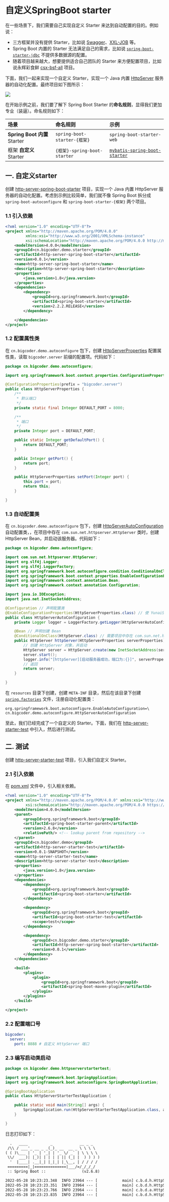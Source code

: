 # 自定义SpringBoot starter

在一些场景下，我们需要自己实现自定义 Starter 来达到自动配置的目的。例如说：

- 三方框架并没有提供 Starter，比如说 [Swagger](https://github.com/swagger-api)、[XXL-JOB](https://github.com/xuxueli/xxl-job) 等。
- Spring Boot 内置的 Starter 无法满足自己的需求，比如说 [`spring-boot-starter-jdbc`](https://mvnrepository.com/artifact/org.springframework.boot/spring-boot-starter-jdbc) 不提供多数据源的配置。
- 随着项目越来越大，想要提供适合自己团队的 Starter 来方便配置项目，比如说永辉彩食鲜 [csx-bsf-all](https://gitee.com/yhcsx/csx-bsf-all) 项目。

下面，我们一起来实现一个自定义 Starter，实现一个 Java 内置 [HttpServer](https://docs.oracle.com/javase/8/docs/jre/api/net/httpserver/spec/com/sun/net/httpserver/HttpServer.html) 服务器的自动化配置。最终项目如下图所示：

![](../images/53.png)

在开始示例之前，我们要了解下 Spring Boot Starter 的**命名规则**，显得我们更加专业（装逼）。命名规则如下：

| 场景                         | 命名规则                     | 示例                                                         |
| :--------------------------- | :--------------------------- | :----------------------------------------------------------- |
| **Spring Boot 内置** Starter | `spring-boot-starter-{框架}` | `spring-boot-starter-web`                                    |
| 框架 **自定义** Starter      | `{框架}-spring-boot-starter` | [`mybatis-spring-boot-starter`](https://mvnrepository.com/artifact/org.mybatis.spring.boot/mybatis-spring-boot-starter) |

## 一. 自定义starter

创建 [http-server-spring-boot-starter](https://github.com/bigcoder84/spring-boot-starter-demo) 项目，实现一个 Java 内置 HttpServer 服务器的自动化配置。考虑到示例比较简单，我们就不像 Spring Boot 拆分成 `spring-boot-autoconfigure` 和 `spring-boot-starter-{框架}` 两个项目。

### 1.1 引入依赖

```xml
<?xml version="1.0" encoding="UTF-8"?>
<project xmlns="http://maven.apache.org/POM/4.0.0"
         xmlns:xsi="http://www.w3.org/2001/XMLSchema-instance"
         xsi:schemaLocation="http://maven.apache.org/POM/4.0.0 http://maven.apache.org/xsd/maven-4.0.0.xsd">
    <modelVersion>4.0.0</modelVersion>
    <groupId>cn.bigcoder.demo.starter</groupId>
    <artifactId>http-server-spring-boot-starter</artifactId>
    <version>0.0.1</version>
    <name>http-server-spring-boot-starter</name>
    <description>http-server-spring-boot-starter</description>
    <properties>
        <java.version>1.8</java.version>
    </properties>
    <dependencies>
        <dependency>
            <groupId>org.springframework.boot</groupId>
            <artifactId>spring-boot-starter</artifactId>
            <version>2.2.2.RELEASE</version>
        </dependency>

    </dependencies>
</project>
```

### 1.2 配置属性类

在 `cn.bigcoder.demo.autoconfigure` 包下，创建 [HttpServerProperties](https://github.com/bigcoder84/spring-boot-starter-demo/blob/master/http-server-spring-boot-starter/src/main/java/cn/bigcoder/demo/autoconfigure/HttpServerProperties.java) 配置属性类，读取 `bigcoder.server` 前缀的配置项。代码如下：

```java
package cn.bigcoder.demo.autoconfigure;

import org.springframework.boot.context.properties.ConfigurationProperties;

@ConfigurationProperties(prefix = "bigcoder.server")
public class HttpServerProperties {
    /**
     * 默认端口
     */
    private static final Integer DEFAULT_PORT = 8000;

    /**
     * 端口
     */
    private Integer port = DEFAULT_PORT;

    public static Integer getDefaultPort() {
        return DEFAULT_PORT;
    }

    public Integer getPort() {
        return port;
    }

    public HttpServerProperties setPort(Integer port) {
        this.port = port;
        return this;
    }

}
```

### 1.3 自动配置类

在 `cn.bigcoder.demo.autoconfigure` 包下，创建 [HttpServerAutoConfiguration](https://github.com/bigcoder84/spring-boot-starter-demo/blob/master/http-server-spring-boot-starter/src/main/java/cn/bigcoder/demo/autoconfigure/HttpServerAutoConfiguration.java) 自动配置类，，在项目中存在 `com.sun.net.httpserver.HttpServer` 类时，创建 HttpServer Bean，并启动该服务器。代码如下：

```java
package cn.bigcoder.demo.autoconfigure;

import com.sun.net.httpserver.HttpServer;
import org.slf4j.Logger;
import org.slf4j.LoggerFactory;
import org.springframework.boot.autoconfigure.condition.ConditionalOnClass;
import org.springframework.boot.context.properties.EnableConfigurationProperties;
import org.springframework.context.annotation.Bean;
import org.springframework.context.annotation.Configuration;

import java.io.IOException;
import java.net.InetSocketAddress;

@Configuration // 声明配置类
@EnableConfigurationProperties(HttpServerProperties.class) // 使 YunaiServerProperties 配置属性类生效
public class HttpServerAutoConfiguration {
    private Logger logger = LoggerFactory.getLogger(HttpServerAutoConfiguration.class);

    @Bean // 声明创建 Bean
    @ConditionalOnClass(HttpServer.class) // 需要项目中存在 com.sun.net.httpserver.HttpServer 类。该类为 JDK 自带，所以一定成立。
    public HttpServer httpServer(HttpServerProperties serverProperties) throws IOException {
        // 创建 HttpServer 对象，并启动
        HttpServer server = HttpServer.create(new InetSocketAddress(serverProperties.getPort()), 0);
        server.start();
        logger.info("[httpServer][启动服务器成功，端口为:{}]", serverProperties.getPort());
        // 返回
        return server;
    }

}
```

在 `resources` 目录下创建，创建 `META-INF` 目录，然后在该目录下创建 [`spring.factories`](https://github.com/bigcoder84/spring-boot-starter-demo/blob/master/http-server-spring-boot-starter/src/main/resources/META-INF/spring.factories) 文件，注册自动化配置类：

```properties
org.springframework.boot.autoconfigure.EnableAutoConfiguration=\
cn.bigcoder.demo.autoconfigure.HttpServerAutoConfiguration
```

至此，我们已经完成了一个自定义的 Starter。下面，我们在 [http-server-starter-test](https://github.com/bigcoder84/spring-boot-starter-demo/tree/master/http-server-starter-test) 中引入，然后进行测试。

## 二. 测试

创建 [http-server-starter-test](https://github.com/bigcoder84/spring-boot-starter-demo/tree/master/http-server-starter-test) 项目，引入我们自定义 Starter。

### 2.1 引入依赖

在 [pom.xml](https://github.com/bigcoder84/spring-boot-starter-demo/blob/master/http-server-starter-test/pom.xml) 文件中，引入相关依赖。

```xml
<?xml version="1.0" encoding="UTF-8"?>
<project xmlns="http://maven.apache.org/POM/4.0.0" xmlns:xsi="http://www.w3.org/2001/XMLSchema-instance"
         xsi:schemaLocation="http://maven.apache.org/POM/4.0.0 https://maven.apache.org/xsd/maven-4.0.0.xsd">
    <modelVersion>4.0.0</modelVersion>
    <parent>
        <groupId>org.springframework.boot</groupId>
        <artifactId>spring-boot-starter-parent</artifactId>
        <version>2.6.8</version>
        <relativePath/> <!-- lookup parent from repository -->
    </parent>
    <groupId>cn.bigcoder.demo</groupId>
    <artifactId>http-server-starter-test</artifactId>
    <version>0.0.1-SNAPSHOT</version>
    <name>http-server-starter-test</name>
    <description>http-server-starter-test</description>
    <properties>
        <java.version>1.8</java.version>
    </properties>
    <dependencies>
        <dependency>
            <groupId>org.springframework.boot</groupId>
            <artifactId>spring-boot-starter</artifactId>
        </dependency>

        <dependency>
            <groupId>org.springframework.boot</groupId>
            <artifactId>spring-boot-starter-test</artifactId>
            <scope>test</scope>
        </dependency>

        <dependency>
            <groupId>cn.bigcoder.demo.starter</groupId>
            <artifactId>http-server-spring-boot-starter</artifactId>
            <version>0.0.1</version>
        </dependency>
    </dependencies>

    <build>
        <plugins>
            <plugin>
                <groupId>org.springframework.boot</groupId>
                <artifactId>spring-boot-maven-plugin</artifactId>
            </plugin>
        </plugins>
    </build>

</project>
```

### 2.2 配置端口号

```yaml
bigcoder:
  server:
    port: 8888 # 自定义 HttpServer 端口
```

### 2.3 编写启动类启动

```java
package cn.bigcoder.demo.httpserverstartertest;

import org.springframework.boot.SpringApplication;
import org.springframework.boot.autoconfigure.SpringBootApplication;

@SpringBootApplication
public class HttpServerStarterTestApplication {

    public static void main(String[] args) {
        SpringApplication.run(HttpServerStarterTestApplication.class, args);
    }

}
```

日志打印如下：

```txt
  .   ____          _            __ _ _
 /\\ / ___'_ __ _ _(_)_ __  __ _ \ \ \ \
( ( )\___ | '_ | '_| | '_ \/ _` | \ \ \ \
 \\/  ___)| |_)| | | | | || (_| |  ) ) ) )
  '  |____| .__|_| |_|_| |_\__, | / / / /
 =========|_|==============|___/=/_/_/_/
 :: Spring Boot ::                (v2.6.8)

2022-05-28 10:23:23.348  INFO 23964 --- [           main] c.b.d.h.HttpServerStarterTestApplication : Starting HttpServerStarterTestApplication using Java 1.8.0_261 on TJD-HONOR with PID 23964 (E:\software-engineer\java\workspace\spring-boot-starter-demo\http-server-starter-test\target\classes started by JindongTian in E:\software-engineer\java\workspace\spring-boot-starter-demo)
2022-05-28 10:23:23.351  INFO 23964 --- [           main] c.b.d.h.HttpServerStarterTestApplication : No active profile set, falling back to 1 default profile: "default"
2022-05-28 10:23:23.766  INFO 23964 --- [           main] c.b.d.a.HttpServerAutoConfiguration      : [httpServer][启动服务器成功，端口为:8888]
2022-05-28 10:23:23.835  INFO 23964 --- [           main] c.b.d.h.HttpServerStarterTestApplication : Started HttpServerStarterTestApplication in 0.878 seconds (JVM running for 1.95)
```